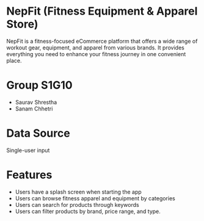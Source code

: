 # NepFit (Fitness Equipment & Apparel Store)
NepFit is a fitness-focused eCommerce platform that offers a wide range of workout gear, equipment, and apparel from various brands. It provides everything you need to enhance your fitness journey in one convenient place.

# Group S1G10

- Saurav Shrestha
- Sanam Chhetri


# Data Source

Single-user input

# Features

- Users have a splash screen when starting the app
- Users can browse fitness apparel and equipment by categories 
- Users can search for products through keywords
- Users can filter products by brand, price range, and type.
